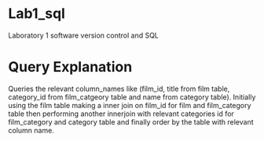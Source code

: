 # Lab1_sql
Laboratory 1 software version control and SQL

# Query Explanation
Queries the relevant column_names like (film_id, title from film table, category_id from film_catgeory table and name from category table). Initially  using the film table making
a inner join on film_id  for film and film_category table then performing another innerjoin with relevant categories id for film_category and category table and finally
order by the table with relevant column name.
